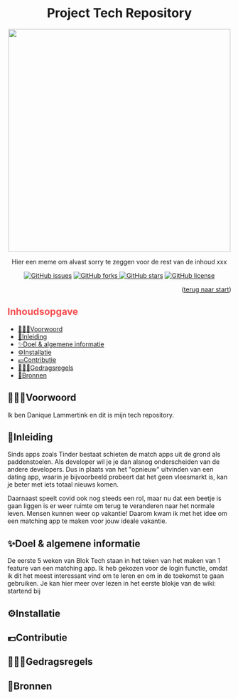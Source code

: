 <h1 id="start" align="center">Project Tech Repository</h1>

<section align="center">
  <img src="https://i.postimg.cc/pr34hyrb/meme.png" width="500">
  <p>Hier een meme om alvast sorry te zeggen voor de rest van de inhoud xxx </p>
</section>

<section align="center">
<a href="https://github.com/daniquemois/sturdy-broccoli/issues"><img alt="GitHub issues" src="https://img.shields.io/github/issues/daniquemois/sturdy-broccoli"></a>
<a href="https://github.com/daniquemois/sturdy-broccoli/network"><img alt="GitHub forks" src="https://img.shields.io/github/forks/daniquemois/sturdy-broccoli"</a>
<a href="https://github.com/daniquemois/sturdy-broccoli/stargazers"><img alt="GitHub stars" src="https://img.shields.io/github/stars/daniquemois/sturdy-broccoli"></a>
<a href="https://github.com/daniquemois/sturdy-broccoli/blob/main/LICENSE"><img alt="GitHub license" src="https://img.shields.io/github/license/daniquemois/sturdy-broccoli"></a>
  </section>

<p align="right">(<a href="#start">terug naar start</a>)</p>
  
<section>
  <h2 style="color: #F54E4F">Inhoudsopgave</h2>
  <section>
    <ul>
      <li><a href="#voorwoord">🦹🏽‍♀️Voorwoord</a></li>
      <li><a href="#inleiding">📜Inleiding</a></li>
      <li><a href="#idee">✨Doel & algemene informatie</a></li>
      <li><a href="#installatie">⚙️Installatie</a></li>
      <li><a href="#contributie">💶Contributie</a></li>
      <li><a href="#gedragsregels">👮🏽‍♀️Gedragsregels</a></li>
      <li><a href="#bronnen">📎Bronnen</a></li>
    </ul>
  </section>
</section>

<section>
  <h2 id="voorwoord">🦹🏽‍♀️Voorwoord</h2>
  <p>Ik ben Danique Lammertink en dit is mijn tech repository.</p>
</section>
  
<section>
  <h2 id="inleiding">📜Inleiding</h2>
  <p>Sinds apps zoals Tinder bestaat schieten de match apps uit de grond als paddenstoelen. Als developer wil je je dan alsnog onderscheiden van de andere developers. Dus in plaats van het "opnieuw" uitvinden van een dating app, waarin je bijvoorbeeld probeert dat het geen vleesmarkt is, kan je beter met iets totaal nieuws komen.</p>
  <p>Daarnaast speelt covid ook nog steeds een rol, maar nu dat een beetje is gaan liggen is er weer ruimte om terug te veranderen naar het normale leven. Mensen kunnen weer op vakantie! Daarom kwam ik met het idee om een matching app te maken voor jouw ideale vakantie.</p>
</section>
  
<section>
  <h2 id="idee">✨Doel & algemene informatie</h2>
  <p>De eerste 5 weken van Blok Tech staan in het teken van het maken van 1 feature van een matching app. Ik heb gekozen voor de login functie, omdat ik dit het meest interessant vind om te leren en om in de toekomst te gaan gebruiken. Je kan hier meer over lezen in het eerste blokje van de wiki: startend bij <a href="https://github.com/daniquemois/sturdy-broccoli/wiki/concept"></a></p>
</section>
  
<section>
  <h2 id="installatie">⚙️Installatie</h2>
  <p></p>
</section>
  
<section>
  <h2 id="contributie">💶Contributie</h2>
  <p></p>
</section>
  
<section>
  <h2 id="gedragsregels">👮🏽‍♀️Gedragsregels</h2>
  <p></p>
</section>
  
<section>
  <h2 id="bronnen">📎Bronnen</h2>
</section>

